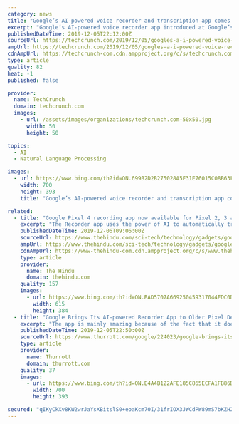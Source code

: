 ```yaml
---
category: news
title: "Google’s AI-powered voice recorder and transcription app comes to older Pixel phones"
excerpt: "Google’s AI-powered voice recorder app introduced at Google’s October hardware event was one of the company’s more impressive demos. The new app taps into advances in AI, speech processing and speech recognition in order to automatically transcribe a voice recording with few mistakes, in real time as the person is speaking. Unfortunately ..."
publishedDateTime: 2019-12-05T22:12:00Z
sourceUrl: https://techcrunch.com/2019/12/05/googles-a-i-powered-voice-recorder-and-transcription-app-comes-to-older-pixel-phones/
ampUrl: https://techcrunch.com/2019/12/05/googles-a-i-powered-voice-recorder-and-transcription-app-comes-to-older-pixel-phones/amp/
cdnAmpUrl: https://techcrunch-com.cdn.ampproject.org/c/s/techcrunch.com/2019/12/05/googles-a-i-powered-voice-recorder-and-transcription-app-comes-to-older-pixel-phones/amp/
type: article
quality: 82
heat: -1
published: false

provider:
  name: TechCrunch
  domain: techcrunch.com
  images:
    - url: /assets/images/organizations/techcrunch.com-50x50.jpg
      width: 50
      height: 50

topics:
  - AI
  - Natural Language Processing

images:
  - url: https://www.bing.com/th?id=ON.699B2D2B275028A5F31E76015C08B63F
    width: 700
    height: 393
    title: "Google’s AI-powered voice recorder and transcription app comes to older Pixel phones"

related:
  - title: "Google Pixel 4 recording app now available for Pixel 2, 3 and 3A"
    excerpt: "The Recorder app uses the power of AI to automatically transcribe the users audio recordings and it also lets its users search for specific parts of a clip Google’s AI-powered Recorder app, which has so far been available exclusively for Pixel 4 owners, is now compatible with the Pixel 2, Pixel 3, and Pixel 3A series phones. The Recorder app ..."
    publishedDateTime: 2019-12-06T09:06:00Z
    sourceUrl: https://www.thehindu.com/sci-tech/technology/gadgets/google-pixel-4-recording-app-now-available-for-pixel-2-3-and-3a/article30212171.ece
    ampUrl: https://www.thehindu.com/sci-tech/technology/gadgets/google-pixel-4-recording-app-now-available-for-pixel-2-3-and-3a/article30212171.ece/amp/
    cdnAmpUrl: https://www-thehindu-com.cdn.ampproject.org/c/s/www.thehindu.com/sci-tech/technology/gadgets/google-pixel-4-recording-app-now-available-for-pixel-2-3-and-3a/article30212171.ece/amp/
    type: article
    provider:
      name: The Hindu
      domain: thehindu.com
    quality: 157
    images:
      - url: https://www.bing.com/th?id=ON.BAD5707A669250459317044EDC0DBDC4
        width: 615
        height: 384
  - title: "Google Brings Its AI-powered Recorder App to Older Pixel Devices"
    excerpt: "The app is mainly amazing because of the fact that it does all the processing locally, so your voice recordings don’t get uploaded to Google’s servers for all the AI magic to happen. It will be interesting to see if Google eventually opens the app up to all Android devices in the future, though."
    publishedDateTime: 2019-12-05T22:50:00Z
    sourceUrl: https://www.thurrott.com/google/224023/google-brings-its-ai-powered-recorder-app-to-older-pixel-devices
    type: article
    provider:
      name: Thurrott
      domain: thurrott.com
    quality: 37
    images:
      - url: https://www.bing.com/th?id=ON.E4A4B122AFE185C865ECFA1FB86DB1AD
        width: 700
        height: 393

secured: "qIKyCkXv8KW2wrJaYsXBitslS0+eoaKcm70I/31frIOX3JWCdPW89mS7bKZHZ9T9w7rUTTFg5FBkqAS4NZMt4OiqhhYw3lrFHJqMlGlekl9SsAzzXYKf8vfLG5Otge/apsvbIUGITON6V3NV/VwRjyY0+1O3FK3OSPhQPAbb2i4khwxv3sPMdBmrZRJnyjflNDudmbWovw+J0F8AUAcb4xXsoBYgEzt1GEAkRO0PqzUIkOAqW2TIP5+0+CUSVu7xbjWy6uR/bAae+n4S4YPA+Q==;SxqId7y7lMarpDGwwLcqog=="
---
```


